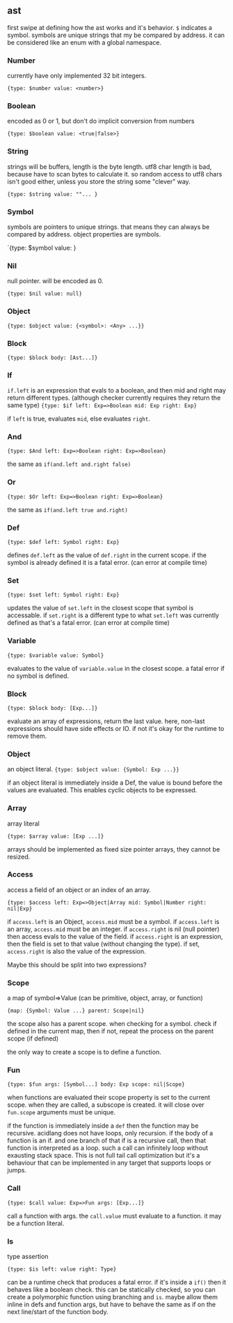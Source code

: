 ## ast

first swipe at defining how the ast works and it's behavior.
`$` indicates a symbol. symbols are unique strings that my be compared by address.
it can be considered like an enum with a global namespace.

### Number

currently have only implemented 32 bit integers.

`{type: $number value: <number>}`

### Boolean

encoded as 0 or 1, but don't do implicit conversion from numbers

`{type: $boolean value: <true|false>}`

### String

strings will be buffers, length is the byte length.
utf8 char length is bad, because have to scan bytes to calculate it.
so random access to utf8 chars isn't good either, unless you store
the string some "clever" way. 

`{type: $string value: ""... }`

### Symbol

symbols are pointers to unique strings.
that means they can always be compared by address.
object properties are symbols. 

`{type: $symbol value: <symbol>}

### Nil

null pointer. will be encoded as 0. 

`{type: $nil value: null}`

### Object

`{type: $object value: {<symbol>: <Any> ...}}`

### Block

`{type: $block body: [Ast...]}`


### If

`if.left` is an expression that evals to a boolean,
and then mid and right may return different types.
(although checker currently requires they return the same type)
`{type: $if left: Exp=>Boolean mid: Exp right: Exp}`

if `left` is true, evaluates `mid`, else evaluates `right`.

### And

`{type: $And left: Exp=>Boolean right: Exp=>Boolean}`

the same as `if(and.left and.right false)`

### Or

`{type: $Or left: Exp=>Boolean right: Exp=>Boolean}`

the same as `if(and.left true and.right)`

### Def

`{type: $def left: Symbol right: Exp}`

defines `def.left` as the value of `def.right` in the current scope.
if the symbol is already defined it is a fatal error. (can error at compile time)

### Set

`{type: $set left: Symbol right: Exp}`

updates the value of `set.left` in the closest scope that symbol is accessable.
if `set.right` is a different type to what `set.left` was currently defined as that's a fatal error.
(can error at compile time)

### Variable

`{type: $variable value: Symbol}`

evaluates to the value of `variable.value` in the closest scope. a fatal error
if no symbol is defined.

### Block

`{type: $block body: [Exp...]}`

evaluate an array of expressions, return the last value.
here, non-last expressions should have side effects or IO.
if not it's okay for the runtime to remove them.

### Object

an object literal.
`{type: $object value: {Symbol: Exp ...}}`

if an object literal is immediately inside a Def, the value is bound before the values
are evaluated. This enables cyclic objects to be expressed.

### Array

array literal

`{type: $array value: [Exp ...]}`

arrays should be implemented as fixed size pointer arrays, they cannot be resized.

### Access

access a field of an object or an index of an array.

`{type: $access left: Exp=>Object|Array mid: Symbol|Number right: nil|Exp}`

if `access.left` is an Object, `access.mid` must be a symbol.
if `access.left` is an array, `access.mid` must be an integer.
if `access.right` is nil (null pointer) then access evals to the value of the field.
if `access.right` is an expression, then the field is set to that value (without changing the type).
if set, `access.right` is also the value of the expression.

Maybe this should be split into two expressions?

### Scope

a map of symbol=>Value (can be primitive, object, array, or function)

`{map: {Symbol: Value ...} parent: Scope|nil}`

the scope also has a parent scope. when checking for a symbol. check if defined
in the current map, then if not, repeat the process on the parent scope (if defined)

the only way to create a scope is to define a function.

### Fun

`{type: $fun args: [Symbol...] body: Exp scope: nil|Scope}`

when functions are evaluated their scope property is set to the current scope.
when they are called, a subscope is created. it will close over `fun.scope`
arguments must be unique.

if the function is immediately inside a `def` then the function may be recursive.
acidlang does not have loops, only recursion. if the body of a function is an if.
and one branch of that if is a recursive call, then that function is interpreted as a loop.
such a call can infinitely loop without exausting stack space.
This is not full tail call optimization but it's a behaviour that can be implemented in
any target that supports loops or jumps.

### Call

`{type: $call value: Exp=>Fun args: [Exp...]}`

call a function with args. the `call.value` must evaluate to a function.
it may be a function literal.

### Is

type assertion

`{type: $is left: value right: Type}`

can be a runtime check that produces a fatal error.
if it's inside a `if()` then it behaves like a boolean check.
this can be statically checked, so you can create a polymorphic function using branching and
`is`. maybe allow them inline in defs and function args, but have to behave the same as if on the next line/start of the function body.
